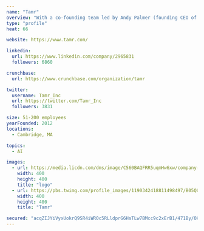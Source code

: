 ```yaml
---
name: "Tamr"
overview: "With a co-founding team led by Andy Palmer (founding CEO of Vertica) and Mike Stonebraker (Turing Award winner) and backed by investors including NEA, Google Ventures, and GE Ventures, Tamr is transforming how companies get value from their data."
type: "profile"
heat: 66

website: https://www.tamr.com/

linkedin:
  url: https://www.linkedin.com/company/2965831
  followers: 6860

crunchbase:
  url: https://www.crunchbase.com/organization/tamr

twitter:
  username: Tamr_Inc
  url: https://twitter.com/Tamr_Inc
  followers: 3831

size: 51-200 employees
yearFounded: 2012
locations:
  - Cambridge, MA

topics:
  - AI

images:
  - url: https://media.licdn.com/dms/image/C560BAQFRR5uqmHw6xw/company-logo_400_400/0?e=1582761600&v=beta&t=0l0gaQcWEWgrtfk5HdxsId_gqwg_kch3yVR-7Y3pmrA
    width: 400
    height: 400
    title: "logo"
  - url: https://pbs.twimg.com/profile_images/1190342418811498497/B05QURtP_400x400.jpg
    width: 400
    height: 400
    title: "Tamr"

secured: "acqZIJYiVyxUokrQ9SR4iWR0c5RLldprG6HsTLw7BMcc9c2xErB1/471By/OHQGqjJCqLLQLxFWzkECprZq5wY47kQVP3sOikzKD3hCqE0doMiKQirOs4iPxHbB8HJPOcIFE1eIs0HkHsEkY7qQWSEAG1HLK5Z8tD0UxDGbVU8XZ+mdLHflzqPaM+yEM08jc07dOAoPqb9wrvYD0Nt2Pznv8BB9H7vxknUKI2HB5rZwOdgxNv1p9TKnTBBO2dPx/mDR+6FKncsSCFN0R9q4zRyIshq7p2w0ameAKjLh2EZ5MeeC8BJj+8pukug3deOWg;i/wgm9Xp7EkDLWhRDmX4sQ=="
---
```


